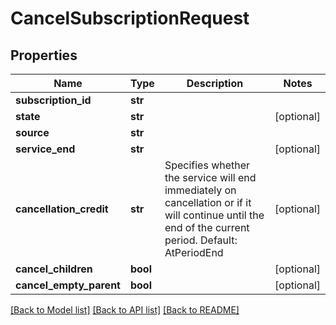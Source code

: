 # CancelSubscriptionRequest

## Properties
Name | Type | Description | Notes
------------ | ------------- | ------------- | -------------
**subscription_id** | **str** |  | 
**state** | **str** |  | [optional] 
**source** | **str** |  | 
**service_end** | **str** |  | [optional] 
**cancellation_credit** | **str** | Specifies whether the service will end immediately on cancellation or if it will continue until the end of the current period. Default: AtPeriodEnd | [optional] 
**cancel_children** | **bool** |  | [optional] 
**cancel_empty_parent** | **bool** |  | [optional] 

[[Back to Model list]](../README.md#documentation-for-models) [[Back to API list]](../README.md#documentation-for-api-endpoints) [[Back to README]](../README.md)


